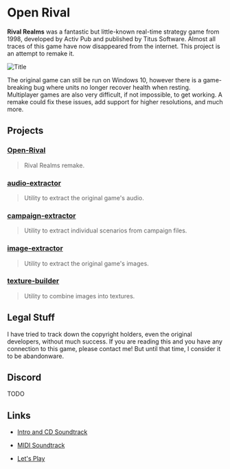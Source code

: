 # Open Rival

**Rival Realms** was a fantastic but little-known real-time strategy game from 1998, developed by Activ Pub and published by Titus Software. Almost all traces of this game have now disappeared from the internet. This project is an attempt to remake it.

![Title](http://danjb.com/images/rival_realms/title.jpg)

The original game can still be run on Windows 10, however there is a game-breaking bug where units no longer recover health when resting. Multiplayer games are also very difficult, if not impossible, to get working. A remake could fix these issues, add support for higher resolutions, and much more.

## Projects

### [Open-Rival](/Open-Rival)

> Rival Realms remake.

### [audio-extractor](/audio-extractor)

> Utility to extract the original game's audio.

### [campaign-extractor](/campaign-extractor)

> Utility to extract individual scenarios from campaign files.

### [image-extractor](/image-extractor)

> Utility to extract the original game's images.

### [texture-builder](/texture-builder)

> Utility to combine images into textures.

## Legal Stuff

I have tried to track down the copyright holders, even the original developers, without much success. If you are reading this and you have any connection to this game, please contact me! But until that time, I consider it to be abandonware.

## Discord

TODO

## Links

 - [Intro and CD Soundtrack](https://www.youtube.com/watch?v=N7JFz1GapOE&list=PL6389EE9ABE2B104B)

 - [MIDI Soundtrack](https://www.youtube.com/playlist?list=PLfJwVz0VSvZn0sx5pwbGimYG6NtHA3TZP)

 - [Let's Play](https://www.youtube.com/watch?v=bSefVvZnxKs)
